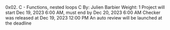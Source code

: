 0x02. C - Functions, nested loops
C
 By: Julien Barbier
 Weight: 1
 Project will start Dec 19, 2023 6:00 AM, must end by Dec 20, 2023 6:00 AM
 Checker was released at Dec 19, 2023 12:00 PM
 An auto review will be launched at the deadline
